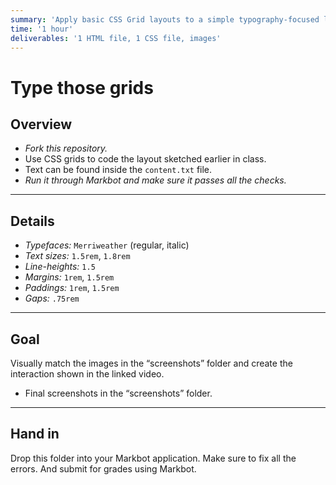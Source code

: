 ```yaml
---
summary: 'Apply basic CSS Grid layouts to a simple typography-focused layout.'
time: '1 hour'
deliverables: '1 HTML file, 1 CSS file, images'
---
```


# Type those grids

## Overview

- *Fork this repository.*
- Use CSS grids to code the layout sketched earlier in class.
- Text can be found inside the `content.txt` file.
- *Run it through Markbot and make sure it passes all the checks.*

---

## Details

- *Typefaces:* `Merriweather` (regular, italic)
- *Text sizes:* `1.5rem`, `1.8rem`
- *Line-heights:* `1.5`
- *Margins:* `1rem`, `1.5rem`
- *Paddings:* `1rem`, `1.5rem`
- *Gaps:* `.75rem`

---

## Goal

Visually match the images in the “screenshots” folder and create the interaction shown in the linked video.

- Final screenshots in the “screenshots” folder.

---

## Hand in

Drop this folder into your Markbot application. Make sure to fix all the errors. And submit for grades using Markbot.
